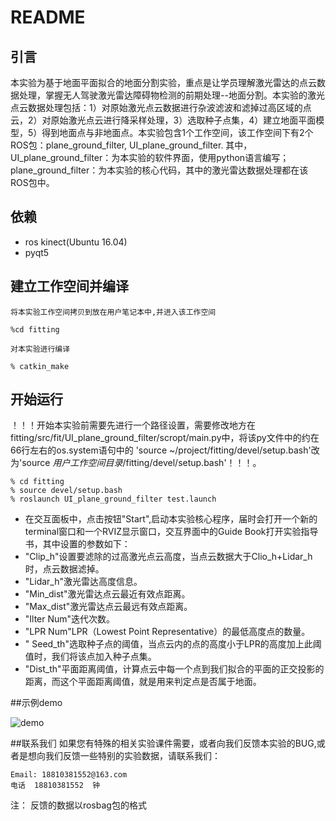 # README

## 引言
本实验为基于地面平面拟合的地面分割实验，重点是让学员理解激光雷达的点云数据处理，掌握无人驾驶激光雷达障碍物检测的前期处理--地面分割。本实验的激光点云数据处理包括：1）对原始激光点云数据进行杂波滤波和滤掉过高区域的点云，2）对原始激光点云进行降采样处理，3）选取种子点集，4）建立地面平面模型，5）得到地面点与非地面点。本实验包含1个工作空间，该工作空间下有2个ROS包：plane_ground_filter, UI_plane_ground_filter. 其中，UI_plane_ground_filter：为本实验的软件界面，使用python语言编写；plane_ground_filter：为本实验的核心代码，其中的激光雷达数据处理都在该ROS包中。

## 依赖

- ros kinect(Ubuntu 16.04)
- pyqt5

## 建立工作空间并编译


```
将本实验工作空间拷贝到放在用户笔记本中,并进入该工作空间

%cd fitting

对本实验进行编译

% catkin_make
```

## 开始运行


！！！开始本实验前需要先进行一个路径设置，需要修改地方在fitting/src/fit/UI_plane_ground_filter/scropt/main.py中，将该py文件中的约在66行左右的os.system语句中的 'source ~/project/fitting/devel/setup.bash'改为'source *用户工作空间目录*/fitting/devel/setup.bash'！！！。

```
% cd fitting
% source devel/setup.bash
% roslaunch UI_plane_ground_filter test.launch
```

- 在交互面板中，点击按钮"Start",启动本实验核心程序，届时会打开一个新的terminal窗口和一个RVIZ显示窗口，交互界面中的Guide Book打开实验指导书，其中设置的参数如下：
- "Clip_h"设置要滤除的过高激光点云高度，当点云数据大于Clio_h+Lidar_h时，点云数据滤掉。
- "Lidar_h"激光雷达高度信息。
- "Min_dist"激光雷达点云最近有效点距离。
- "Max_dist"激光雷达点云最远有效点距离。
- "Ilter Num"迭代次数。
- "LPR Num"LPR（Lowest Point Representative）的最低高度点的数量。
- " Seed_th"选取种子点的阈值，当点云内的点的高度小于LPR的高度加上此阈值时，我们将该点加入种子点集。
- "Dist_th"平面距离阈值，计算点云中每一个点到我们拟合的平面的正交投影的距离，而这个平面距离阈值，就是用来判定点是否属于地面。

##示例demo

![demo](https://github.com/ZhongQiXue0423/Picture/blob/master/nihe1.png)

##联系我们
如果您有特殊的相关实验课件需要，或者向我们反馈本实验的BUG,或者是想向我们反馈一些特别的实验数据，请联系我们：
```
Email: 18810381552@163.com
电话  18810381552  钟
```
注： 反馈的数据以rosbag包的格式




